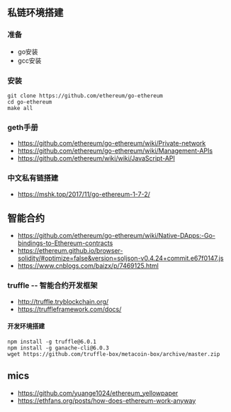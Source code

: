 ## 私链环境搭建

### 准备

- go安装
- gcc安装

### 安装

	git clone https://github.com/ethereum/go-ethereum
	cd go-ethereum
	make all

### geth手册

- https://github.com/ethereum/go-ethereum/wiki/Private-network
- https://github.com/ethereum/go-ethereum/wiki/Management-APIs
- https://github.com/ethereum/wiki/wiki/JavaScript-API

### 中文私有链搭建

- https://mshk.top/2017/11/go-ethereum-1-7-2/

## 智能合约
- https://github.com/ethereum/go-ethereum/wiki/Native-DApps:-Go-bindings-to-Ethereum-contracts
- https://ethereum.github.io/browser-solidity/#optimize=false&version=soljson-v0.4.24+commit.e67f0147.js
- https://www.cnblogs.com/baizx/p/7469125.html

### truffle -- 智能合约开发框架

- http://truffle.tryblockchain.org/
- https://truffleframework.com/docs/

#### 开发环境搭建

    npm install -g truffle@6.0.1
    npm install -g ganache-cli@6.0.3
    wget https://github.com/truffle-box/metacoin-box/archive/master.zip

## mics

- https://github.com/yuange1024/ethereum_yellowpaper
- https://ethfans.org/posts/how-does-ethereum-work-anyway
